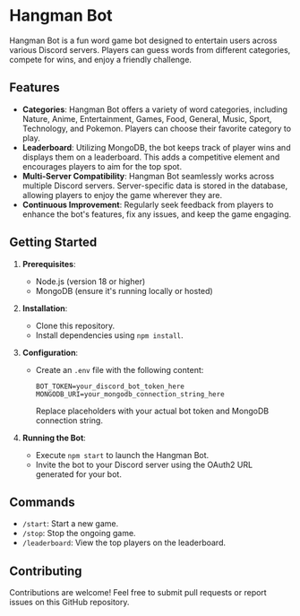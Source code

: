 # Hangman Bot

Hangman Bot is a fun word game bot designed to entertain users across various Discord servers. Players can guess words from different categories, compete for wins, and enjoy a friendly challenge.

## Features

- **Categories**: Hangman Bot offers a variety of word categories, including Nature, Anime, Entertainment, Games, Food, General, Music, Sport, Technology, and Pokemon. Players can choose their favorite category to play.
- **Leaderboard**: Utilizing MongoDB, the bot keeps track of player wins and displays them on a leaderboard. This adds a competitive element and encourages players to aim for the top spot.
- **Multi-Server Compatibility**: Hangman Bot seamlessly works across multiple Discord servers. Server-specific data is stored in the database, allowing players to enjoy the game wherever they are.
- **Continuous Improvement**: Regularly seek feedback from players to enhance the bot's features, fix any issues, and keep the game engaging.

## Getting Started

1. **Prerequisites**:
   - Node.js (version 18 or higher)
   - MongoDB (ensure it's running locally or hosted)

2. **Installation**:
   - Clone this repository.
   - Install dependencies using `npm install`.

3. **Configuration**:
   - Create an `.env` file with the following content:
     ```
     BOT_TOKEN=your_discord_bot_token_here
     MONGODB_URI=your_mongodb_connection_string_here
     ```
     Replace placeholders with your actual bot token and MongoDB connection string.

4. **Running the Bot**:
   - Execute `npm start` to launch the Hangman Bot.
   - Invite the bot to your Discord server using the OAuth2 URL generated for your bot.

## Commands

- `/start`: Start a new game.
- `/stop`: Stop the ongoing game.
- `/leaderboard`: View the top players on the leaderboard.

## Contributing

Contributions are welcome! Feel free to submit pull requests or report issues on this GitHub repository.
